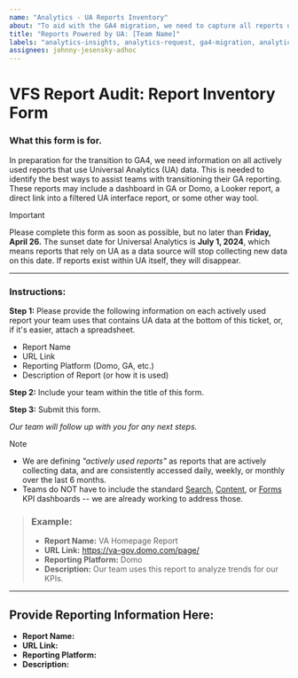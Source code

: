 ```yaml
---
name: "Analytics - UA Reports Inventory" 
about: "To aid with the GA4 migration, we need to capture all reports using GA data" 
title: "Reports Powered by UA: [Team Name]"
labels: "analytics-insights, analytics-request, ga4-migration, analytics-insights-form"
assignees: johnny-jesensky-adhoc
---
```

# VFS Report Audit: Report Inventory Form

### What this form is for.
In preparation for the transition to GA4, we need information on all actively used reports that use Universal Analytics (UA) data. This is needed to identify the best ways to assist teams with transitioning their GA reporting. These reports may include a dashboard in GA or Domo, a Looker report, a direct link into a filtered UA interface report, or some other way tool.

> [!IMPORTANT]
> Please complete this form as soon as possible, but no later than **Friday, April 26.** The sunset date for Universal Analytics is **July 1, 2024**, which means reports that rely on UA as a data source will stop collecting new data on this date. If reports exist within UA itself, they will disappear.

---

### Instructions:
**Step 1:** Please provide the following information on each actively used report your team uses that contains UA data at the bottom of this ticket, or, if it's easier, attach a spreadsheet.
- Report Name
- URL Link
- Reporting Platform (Domo, GA, etc.)
- Description of Report (or how it is used)
  
**Step 2:** Include your team within the title of this form.

**Step 3:** Submit this form.

_Our team will follow up with you for any next steps._

> [!NOTE]
> - We are defining _"actively used reports"_ as reports that are actively collecting data, and are consistently accessed daily, weekly, or monthly over the last 6 months.
> - Teams do NOT have to include the standard [Search](https://va-gov.domo.com/page/1964748112), [Content](https://va-gov.domo.com/page/426422632), or [Forms](https://va-gov.domo.com/page/447193050) KPI dashboards --  we are already working to address those.

> ### Example:
>- **Report Name:** VA Homepage Report
>- **URL Link:** https://va-gov.domo.com/page/
>- **Reporting Platform:** Domo
>- **Description:** Our team uses this report to analyze trends for our KPIs.

---

## Provide Reporting Information Here:
- **Report Name:**
- **URL Link:**
- **Reporting Platform:**
- **Description:**





